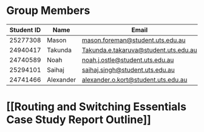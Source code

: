 # Group Members
|Student ID|Name|Email|
|---|---|---|
|25277308|Mason|mason.foreman@student.uts.edu.au|
|24940417|Takunda|Takunda.e.takaruva@student.uts.edu.au|
|24740589|Noah|noah.j.ostle@student.uts.edu.au|
|25294101 |Saihaj| saihaj.singh@student.uts.edu.au|
|24741466 | Alexander | alexander.o.kort@student.uts.edu.au|



# [[Routing and Switching Essentials Case Study Report Outline]]